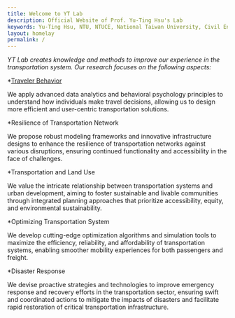 ```yaml
---
title: Welcome to YT Lab
description: Official Website of Prof. Yu-Ting Hsu's Lab
keywords: Yu-Ting Hsu, NTU, NTUCE, National Taiwan University, Civil Engineering, Transportation Engineering
layout: homelay
permalink: /
---
```


*YT Lab creates knowledge and methods to improve our experience in the transportation system. Our research focuses on the following aspects:*

*<a href="/projects##Traveler Behavior">Traveler Behavior</a>

We apply advanced data analytics and behavioral psychology principles to understand how individuals make travel decisions, allowing us to design more efficient and user-centric transportation solutions.

*Resilience of Transportation Network

We propose robust modeling frameworks and innovative infrastructure designs to enhance the resilience of transportation networks against various disruptions, ensuring continued functionality and accessibility in the face of challenges.

*Transportation and Land Use

We value the intricate relationship between transportation systems and urban development, aiming to foster sustainable and livable communities through integrated planning approaches that prioritize accessibility, equity, and environmental sustainability.

*Optimizing Transportation System

We develop cutting-edge optimization algorithms and simulation tools to maximize the efficiency, reliability, and affordability of transportation systems, enabling smoother mobility experiences for both passengers and freight.

*Disaster Response

We devise proactive strategies and technologies to improve emergency response and recovery efforts in the transportation sector, ensuring swift and coordinated actions to mitigate the impacts of disasters and facilitate rapid restoration of critical transportation infrastructure.

